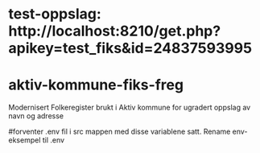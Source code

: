 
# test-oppslag: http://localhost:8210/get.php?apikey=test_fiks&id=24837593995
# aktiv-kommune-fiks-freg
Modernisert Folkeregister brukt i Aktiv kommune for ugradert oppslag av navn og adresse

#forventer .env fil i src mappen med disse variablene satt.  Rename env-eksempel til .env
